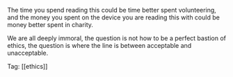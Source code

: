 The time you spend reading this could be time better spent volunteering, and the money you spent on the device you are reading this with could be money better spent in charity.

We are all deeply immoral, the question is not how to be a perfect bastion of ethics, the question is where the line is between acceptable and unacceptable.

Tag: [[ethics]]
